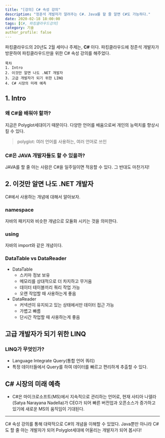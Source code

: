 ```yaml
---
title: "[강의] C# 속성 강의"
description: "정준석 개발자가 알려주는 C#. Java를 할 줄 알면 C#도 가능하다."
date: 2020-02-18 18:00:00
tags: [C#, 파킹클라우드강의]
category: 기술
author_profile: false
---
```

파킹클라우드의 20년도 2월 세미나 주제는, **C#** 이다. 파킹클라우드에 정준석 개발자가 방문하여 파킹클라우드만을 위한 C# 속성 강의를 해주었다.

```
목차
1. Intro
2. 이것만 알면 나도 .NET 개발자
3. 고급 개발자가 되기 위한 LINQ
4. C# 시장의 미래 예측
```

## 1. Intro
### 왜 C#을 배워야 할까?
지금은 Polyglot세대이기 때문이다. 다양한 언어를 배움으로써 개인의 능력치를 향상시킬 수 있다.
> polyglot: 여러 언어를 사용하는, 여러 언어로 쓰인

### C#은 JAVA 개발자들도 할 수 있을까?
JAVA를 할 줄 아는 사람은 C#을 일주일이면 적응할 수 있다. 그 반대도 마찬가지!

## 2. 이것만 알면 나도 .NET 개발자
C#에서 사용하는 개념에 대해서 알아보자.
### namespace
자바의 패키지와 비슷한 개념으로 모듈화 시키는 것을 의미한다.

### using
자바의 import와 같은 개념이다.

### DataTable vs DataReader
* DataTable
  * 스키마 정보 보유
  * 메모리를 상대적으로 더 차지하고 무거움
  * 데이터 테이블끼리 쿼리 작업 가능
  * 오랜 작업할 때 사용하는게 좋음
* DataReader
  * 커넥션이 유지되고 있는 상태에서만 데이터 접근 가능
  * 가볍고 빠름
  * 단시간 작업할 때 사용하는게 좋음

## 고급 개발자가 되기 위한 LINQ
### LINQ가 무엇인가?
* Language Integrate Query(통합 언어 쿼리)
* 특정 데이터들에서 Query를 하여 데이터를 빠르고 편리하게 추출할 수 있다.

## C# 시장의 미래 예측
* C#은 마이크로소프트(MS)에서 지속적으로 관리하는 언어로, 현재 사티아 나델라(Satya Narayana Nadella)가 CEO가 되어 빠른 버전업과 오픈소스가 증가하고 있기에 새로운 MS의 움직임이 기대된다.

---
C# 속성 강의를 통해 대략적으로 C#의 개념을 이해할 수 있었다. Java뿐만 아니라 C#도 할 줄 아는 개발자가 되어 Polyglot세대에 어울리는 개발자가 되어 봅시다!
